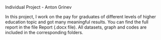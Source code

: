 Individual Project - Anton Grinev

In this project, I work on the pay for graduates of different levels of higher education topic and got many meaningful results. You can find the full report in the file Report (.docx file). All datasets, graph and codes are included in the corresponding folders.
